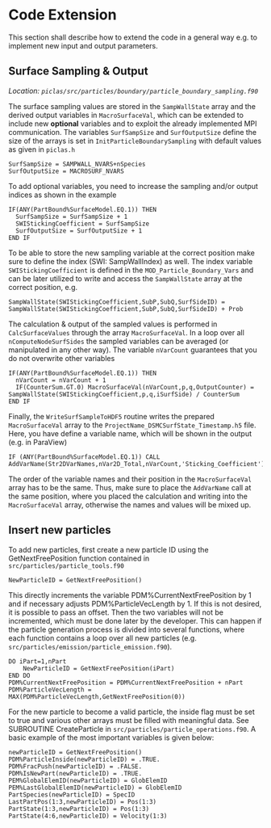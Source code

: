 # Code Extension

This section shall describe how to extend the code in a general way e.g. to implement new input and output parameters.

## Surface Sampling & Output

*Location: `piclas/src/particles/boundary/particle_boundary_sampling.f90`*

The surface sampling values are stored in the `SampWallState` array and the derived output variables in `MacroSurfaceVal`, which can be extended to include new **optional** variables and to exploit the already implemented MPI communication. The variables `SurfSampSize` and `SurfOutputSize` define the size of the arrays is set in `InitParticleBoundarySampling` with default values as given in `piclas.h`

    SurfSampSize = SAMPWALL_NVARS+nSpecies
    SurfOutputSize = MACROSURF_NVARS

To add optional variables, you need to increase the sampling and/or output indices as shown in the example

    IF(ANY(PartBound%SurfaceModel.EQ.1)) THEN
      SurfSampSize = SurfSampSize + 1
      SWIStickingCoefficient = SurfSampSize
      SurfOutputSize = SurfOutputSize + 1
    END IF

To be able to store the new sampling variable at the correct position make sure to define the index (SWI: SampWallIndex) as well. The index variable `SWIStickingCoefficient` is defined in the `MOD_Particle_Boundary_Vars` and can be later utilized to write and access the `SampWallState` array at the correct position, e.g.

    SampWallState(SWIStickingCoefficient,SubP,SubQ,SurfSideID) = SampWallState(SWIStickingCoefficient,SubP,SubQ,SurfSideID) + Prob

The calculation & output of the sampled values is performed in `CalcSurfaceValues` through the array `MacroSurfaceVal`. In a loop over all `nComputeNodeSurfSides` the sampled variables can be averaged (or manipulated in any other way). The variable `nVarCount` guarantees that you do not overwrite other variables

    IF(ANY(PartBound%SurfaceModel.EQ.1)) THEN
      nVarCount = nVarCount + 1
      IF(CounterSum.GT.0) MacroSurfaceVal(nVarCount,p,q,OutputCounter) = SampWallState(SWIStickingCoefficient,p,q,iSurfSide) / CounterSum
    END IF

Finally, the `WriteSurfSampleToHDF5` routine writes the prepared `MacroSurfaceVal` array to the `ProjectName_DSMCSurfState_Timestamp.h5` file. Here, you have define a variable name, which will be shown in the output (e.g. in ParaView)

    IF (ANY(PartBound%SurfaceModel.EQ.1)) CALL AddVarName(Str2DVarNames,nVar2D_Total,nVarCount,'Sticking_Coefficient')

The order of the variable names and their position in the `MacroSurfaceVal` array has to be the same. Thus, make sure to place the `AddVarName` call at the same position, where you placed the calculation and writing into the `MacroSurfaceVal` array, otherwise the names and values will be mixed up.

## Insert new particles

To add new particles, first create a new particle ID using the GetNextFreePosition function contained in `src/particles/particle_tools.f90`

    NewParticleID = GetNextFreePosition()

This directly increments the variable PDM%CurrentNextFreePosition by 1 and if necessary adjusts PDM%ParticleVecLength by 1. If this is not desired, it is possible to pass an offset. Then the two variables will not be incremented, which must be done later by the developer. This can happen if the particle generation process is divided into several functions, where each function contains a loop over all new particles (e.g. `src/particles/emission/particle_emission.f90`).

    DO iPart=1,nPart
        NewParticleID = GetNextFreePosition(iPart)
    END DO
    PDM%CurrentNextFreePosition = PDM%CurrentNextFreePosition + nPart
    PDM%ParticleVecLength = MAX(PDM%ParticleVecLength,GetNextFreePosition(0))

For the new particle to become a valid particle, the inside flag must be set to true and various other arrays must be filled with meaningful data. See SUBROUTINE CreateParticle in `src/particles/particle_operations.f90`. A basic example of the most important variables is given below:

    newParticleID = GetNextFreePosition()
    PDM%ParticleInside(newParticleID) = .TRUE.
    PDM%FracPush(newParticleID) = .FALSE.
    PDM%IsNewPart(newParticleID) = .TRUE.
    PEM%GlobalElemID(newParticleID) = GlobElemID
    PEM%LastGlobalElemID(newParticleID) = GlobElemID
    PartSpecies(newParticleID) = SpecID
    LastPartPos(1:3,newParticleID) = Pos(1:3)
    PartState(1:3,newParticleID) = Pos(1:3)
    PartState(4:6,newParticleID) = Velocity(1:3)